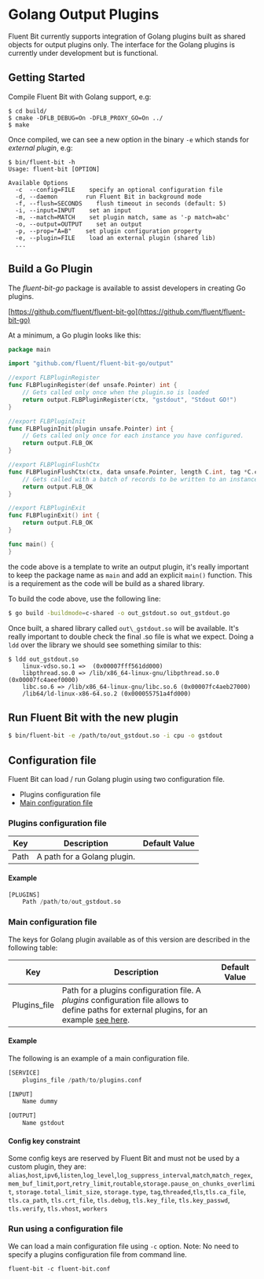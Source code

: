 # Golang Output Plugins

Fluent Bit currently supports integration of Golang plugins built as shared objects for output plugins only. The interface for the Golang plugins is currently under development but is functional.

## Getting Started

Compile Fluent Bit with Golang support, e.g:

```text
$ cd build/
$ cmake -DFLB_DEBUG=On -DFLB_PROXY_GO=On ../
$ make
```

Once compiled, we can see a new option in the binary `-e` which stands for _external plugin_, e.g:

```text
$ bin/fluent-bit -h
Usage: fluent-bit [OPTION]

Available Options
  -c  --config=FILE    specify an optional configuration file
  -d, --daemon        run Fluent Bit in background mode
  -f, --flush=SECONDS    flush timeout in seconds (default: 5)
  -i, --input=INPUT    set an input
  -m, --match=MATCH    set plugin match, same as '-p match=abc'
  -o, --output=OUTPUT    set an output
  -p, --prop="A=B"    set plugin configuration property
  -e, --plugin=FILE    load an external plugin (shared lib)
  ...
```

## Build a Go Plugin

The _fluent-bit-go_ package is available to assist developers in creating Go plugins.

[https://github.com/fluent/fluent-bit-go](https://github.com/fluent/fluent-bit-go)

At a minimum, a Go plugin looks like this:

```go
package main

import "github.com/fluent/fluent-bit-go/output"

//export FLBPluginRegister
func FLBPluginRegister(def unsafe.Pointer) int {
    // Gets called only once when the plugin.so is loaded
    return output.FLBPluginRegister(ctx, "gstdout", "Stdout GO!")
}

//export FLBPluginInit
func FLBPluginInit(plugin unsafe.Pointer) int {
    // Gets called only once for each instance you have configured.
    return output.FLB_OK
}

//export FLBPluginFlushCtx
func FLBPluginFlushCtx(ctx, data unsafe.Pointer, length C.int, tag *C.char) int {
    // Gets called with a batch of records to be written to an instance.
    return output.FLB_OK
}

//export FLBPluginExit
func FLBPluginExit() int {
    return output.FLB_OK
}

func main() {
}
```

the code above is a template to write an output plugin, it's really important to keep the package name as `main` and add an explicit `main()` function. This is a requirement as the code will be build as a shared library.

To build the code above, use the following line:

```bash
$ go build -buildmode=c-shared -o out_gstdout.so out_gstdout.go
```

Once built, a shared library called `out\_gstdout.so` will be available. It's really important to double check the final .so file is what we expect. Doing a `ldd` over the library we should see something similar to this:

```text
$ ldd out_gstdout.so
    linux-vdso.so.1 =>  (0x00007fff561dd000)
    libpthread.so.0 => /lib/x86_64-linux-gnu/libpthread.so.0 (0x00007fc4aeef0000)
    libc.so.6 => /lib/x86_64-linux-gnu/libc.so.6 (0x00007fc4aeb27000)
    /lib64/ld-linux-x86-64.so.2 (0x000055751a4fd000)
```

## Run Fluent Bit with the new plugin

```bash
$ bin/fluent-bit -e /path/to/out_gstdout.so -i cpu -o gstdout
```

## Configuration file

Fluent Bit can load / run Golang plugin using two configuration file.

- Plugins configuration file
- [Main configuration file](../administration/configuring-fluent-bit/classic-mode/configuration-file.md)

### Plugins configuration file

| Key  | Description | Default Value|
| ---- | ----------- | ------------ |
| Path | A path for a Golang plugin. | |

#### Example

```python
[PLUGINS]
    Path /path/to/out_gstdout.so
```

### Main configuration file

The keys for Golang plugin available as of this version are described in the following table:

| Key  | Description | Default Value|
| ---- | ----------- | ------------ |
| Plugins_file    | Path for a plugins configuration file. A _plugins_ configuration file allows to define paths for external plugins, for an example [see here](https://github.com/fluent/fluent-bit/blob/master/conf/plugins.conf).                                                                                     |               |

#### Example

The following is an example of a main configuration file.

```python
[SERVICE]
    plugins_file /path/to/plugins.conf

[INPUT]
    Name dummy

[OUTPUT]
    Name gstdout
```

#### Config key constraint

Some config keys are reserved by Fluent Bit and must not be used by a custom plugin, they are: `alias`,`host`,`ipv6`,`listen`,`log_level`,`log_suppress_interval`,`match`,`match_regex`,`mem_buf_limit`,`port`,`retry_limit`,`routable`,`storage.pause_on_chunks_overlimit`, `storage.total_limit_size`, `storage.type`, `tag`,`threaded`,`tls`,`tls.ca_file`, `tls.ca_path`, `tls.crt_file`, `tls.debug`, `tls.key_file`, `tls.key_passwd`, `tls.verify`, `tls.vhost`, `workers`

### Run using a configuration file

We can load a main configuration file using `-c` option.
Note: No need to specify a plugins configuration file from command line.

```text
fluent-bit -c fluent-bit.conf
```